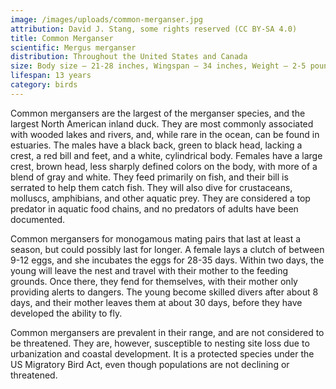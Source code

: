 ```yaml
---
image: /images/uploads/common-merganser.jpg
attribution: David J. Stang, some rights reserved (CC BY-SA 4.0)
title: Common Merganser
scientific: Mergus merganser
distribution: Throughout the United States and Canada
size: Body size – 21-28 inches, Wingspan – 34 inches, Weight – 2-5 pounds
lifespan: 13 years
category: birds
---
```


Common mergansers are the largest of the merganser species, and the largest North American inland duck. They are most commonly associated with wooded lakes and rivers, and, while rare in the ocean, can be found in estuaries. The males have a black back, green to black head, lacking a crest, a red bill and feet, and a white, cylindrical body. Females have a large crest, brown head, less sharply defined colors on the body, with more of a blend of gray and white. They feed primarily on fish, and their bill is serrated to help them catch fish. They will also dive for crustaceans, molluscs, amphibians, and other aquatic prey. They are considered a top predator in aquatic food chains, and no predators of adults have been documented.

Common mergansers for monogamous mating pairs that last at least a season, but could possibly last for longer. A female lays a clutch of between 9-12 eggs, and she incubates the eggs for 28-35 days. Within two days, the young will leave the nest and travel with their mother to the feeding grounds. Once there, they fend for themselves, with their mother only providing alerts to dangers. The young become skilled divers after about 8 days, and their mother leaves them at about 30 days, before they have developed the ability to fly.

Common mergansers are prevalent in their range, and are not considered to be threatened. They are, however, susceptible to nesting site loss due to urbanization and coastal development. It is a protected species under the US Migratory Bird Act, even though populations are not declining or threatened.


